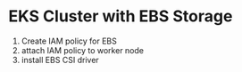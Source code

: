 # EKS Cluster with EBS Storage
1. Create IAM policy for EBS
2. attach IAM policy to worker node
3. install EBS CSI driver




